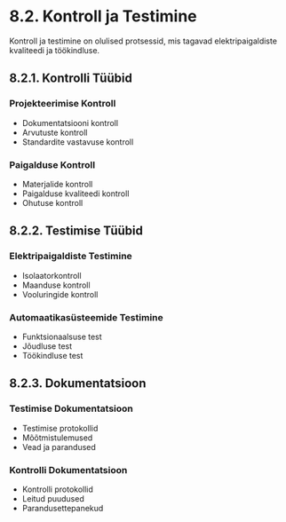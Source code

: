 # 8.2. Kontroll ja Testimine

Kontroll ja testimine on olulised protsessid, mis tagavad elektripaigaldiste kvaliteedi ja töökindluse.

## 8.2.1. Kontrolli Tüübid

### Projekteerimise Kontroll
* Dokumentatsiooni kontroll
* Arvutuste kontroll
* Standardite vastavuse kontroll

### Paigalduse Kontroll
* Materjalide kontroll
* Paigalduse kvaliteedi kontroll
* Ohutuse kontroll

## 8.2.2. Testimise Tüübid

### Elektripaigaldiste Testimine
* Isolaatorkontroll
* Maanduse kontroll
* Vooluringide kontroll

### Automaatikasüsteemide Testimine
* Funktsionaalsuse test
* Jõudluse test
* Töökindluse test

## 8.2.3. Dokumentatsioon

### Testimise Dokumentatsioon
* Testimise protokollid
* Mõõtmistulemused
* Vead ja parandused

### Kontrolli Dokumentatsioon
* Kontrolli protokollid
* Leitud puudused
* Parandusettepanekud
